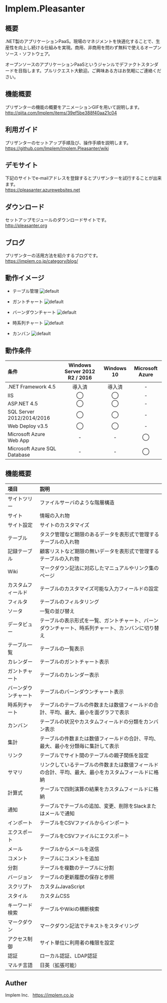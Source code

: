 # Implem.Pleasanter
## 概要
.NET製のアプリケーションPaaS。現場のマネジメントを快適化することで、生産性を向上し続ける仕組みを実現。商用、非商用を問わず無料で使えるオープンソース・ソフトウェア。  

オープンソースのアプリケーションPaaSというジャンルでデファクトスタンダードを目指します。プルリクエスト大歓迎。ご興味ある方はお気軽にご連絡ください。  
## 機能概要
プリザンターの機能の概要をアニメーションGIFを用いて説明します。  
http://qiita.com/Implem/items/39ef5be388f40aa21c04

## 利用ガイド
プリザンターのセットアップ手順及び、操作手順を説明します。  
https://github.com/Implem/Implem.Pleasanter/wiki

## デモサイト
下記のサイトでe-mailアドレスを登録するとプリザンターを試行することが出来ます。  
https://pleasanter.azurewebsites.net

## ダウンロード
セットアップモジュールのダウンロードサイトです。  
http://pleasanter.org

## ブログ
プリザンターの活用方法を紹介するブログです。  
https://implem.co.jp/category/blog/

## 動作イメージ
* テーブル管理
![default](https://cloud.githubusercontent.com/assets/12204265/19873886/e25c990e-a004-11e6-8e74-4d157e5fc2db.gif)

* ガントチャート
![default](https://cloud.githubusercontent.com/assets/12204265/19873780/4a8411a2-a004-11e6-960a-0af292cb27ee.gif)

* バーンダウンチャート
![default](https://cloud.githubusercontent.com/assets/12204265/19873800/6b917fd8-a004-11e6-87f4-4cc1aa6b1d20.gif)

* 時系列チャート
![default](https://cloud.githubusercontent.com/assets/12204265/19873846/a7f5469e-a004-11e6-9fd7-1772abc4cafd.gif)

* カンバン
![default](https://cloud.githubusercontent.com/assets/12204265/19873860/c35f79f4-a004-11e6-801b-6d3463e34201.gif)

## 動作条件
|条件|Windows Server 2012 R2 / 2016|Windows 10|Microsoft Azure|
|:--|:--:|:--:|:--:|
|.NET Framework 4.5|導入済|導入済|-|
|IIS|◯|◯|-|
|ASP.NET 4.5|◯|◯|-|
|SQL Server 2012/2014/2016|◯|◯|-|
|Web Deploy v3.5|◯|◯|-|
|Microsoft Azure Web App|-|-|◯|
|Microsoft Azure SQL Database|-|-|◯|

## 機能概要
| 項目               | 説明                                  |
|:-------------------|:--------------------------------------|
|サイトツリー|ファイルサーバのような階層構造|
|サイト|情報の入れ物|
|サイト設定|サイトのカスタマイズ|
|テーブル|タスク管理など期限のあるデータを表形式で管理するテーブルの入れ物|
|記録テーブル|顧客リストなど期限の無いデータを表形式で管理するテーブルの入れ物|
|Wiki|マークダウン記法に対応したマニュアルやリンク集のページ|
|カスタムフィールド|テーブルのカスタマイズ可能な入力フィールドの設定|
|フィルタ|テーブルのフィルタリング|
|ソータ|一覧の並び替え|
|データビュー|テーブルの表示形式を一覧、ガントチャート、バーンダウンチャート、時系列チャート、カンバンに切り替え|
|テーブル一覧|テーブルの一覧表示|
|カレンダー|テーブルのガントチャート表示|
|ガントチャート|テーブルのカレンダー表示|
|バーンダウンチャート|テーブルのバーンダウンチャート表示|
|時系列チャート|テーブルのテーブルの件数または数値フィールドの合計、平均、最大、最小を面グラフで表示|
|カンバン|テーブルの状況やカスタムフィールドの分類をカンバン表示|
|集計|テーブルの件数または数値フィールドの合計、平均、最大、最小を分類毎に集計して表示|
|リンク|テーブルでサイト間のテーブルの親子関係を設定|
|サマリ|リンクしているテーブルの件数または数値フィールドの合計、平均、最大、最小をカスタムフィールドに格納|
|計算式|テーブルで四則演算の結果をカスタムフィールドに格納|
|通知|テーブルでテーブルの追加、変更、削除をSlackまたはメールで通知|
|インポート|テーブルをCSVファイルからインポート|
|エクスポート|テーブルをCSVファイルにエクスポート|
|メール|テーブルからメールを送信|
|コメント|テーブルにコメントを追加|
|分割|テーブルを複数のテーブルに分割|
|バージョン|テーブルの更新履歴の保存と参照|
|スクリプト|カスタムJavaScript|
|スタイル|カスタムCSS|
|キーワード検索|テーブルやWikiの横断検索|
|マークダウン|マークダウン記法でテキストをスタイリング|
|アクセス制御|サイト単位に利用者の権限を設定|
|認証|ローカル認証、LDAP認証|
|マルチ言語|日英（拡張可能）|

## Auther
Implem Inc.  
<https://implem.co.jp>

